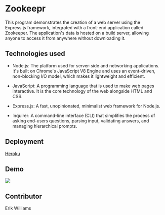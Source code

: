 # Zookeepr

This program demonstrates the creation of a web server using the Express.js framework, integrated with a front-end application called Zookeeper. The application's data is hosted on a build server, allowing anyone to access it from anywhere without downloading it.

## Technologies used

- Node.js: The platform used for server-side and networking applications. It's built on Chrome's JavaScript V8 Engine and uses an event-driven, non-blocking I/O model, which makes it lightweight and efficient.
  
- JavaScript: A programming language that is used to make web pages interactive. It is the core technology of the web alongside HTML and CSS.
  
- Express.js: A fast, unopinionated, minimalist web framework for Node.js.
 
- Inquirer: A command-line interface (CLI) that simplifies the process of asking end-users questions, parsing input, validating answers, and managing hierarchical prompts.

## Deployment

[Heroku](https://rocky-badlands-81041.herokuapp.com/)

## Demo

![](./public/assets/images/demo.gif)

## Contributor

Erik Williams

